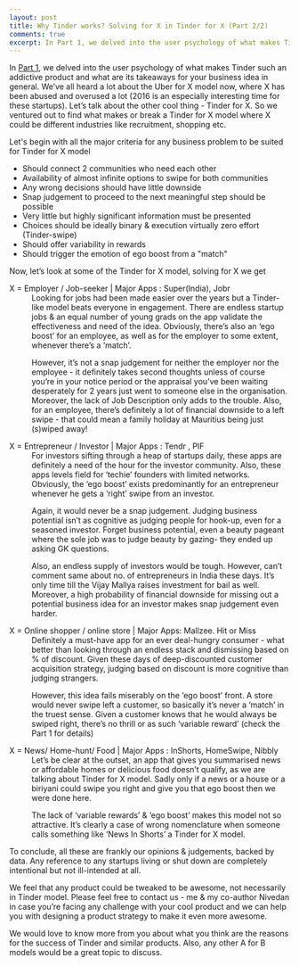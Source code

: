 ```yaml
---
layout: post
title: Why Tinder works? Solving for X in Tinder for X (Part 2/2)
comments: true
excerpt: In Part 1, we delved into the user psychology of what makes Tinder such an addictive product and what are its takeaways for your business idea in general... So we ventured out to find what makes or break a Tinder for X model where X could be different industries like recruitment, shopping etc.
---
```


In [Part 1](https://www.linkedin.com/pulse/why-tinder-works-insights-how-build-addictive-products-nivedan-rathi), we delved into the user psychology of what makes Tinder such an addictive product and what are its takeaways for your business idea in general. We’ve all heard a lot about the Uber for X model now, where X has been abused and overused a lot (2016 is an especially interesting time for these startups). Let’s talk about the other cool thing - Tinder for X. So we ventured out to find what makes or break a Tinder for X model where X could be different industries like recruitment, shopping etc.

Let's begin with all the major criteria for any business problem to be suited for Tinder for X model

* Should connect 2 communities who need each other
* Availability of almost infinite options to swipe for both communities
* Any wrong decisions should have little downside
* Snap judgement to proceed to the next meaningful step should be possible
* Very little but highly significant information must be presented
* Choices should be ideally binary & execution virtually zero effort (Tinder-swipe)
* Should offer variability in rewards
* Should trigger the emotion of ego boost from a "match"

Now, let’s look at some of the Tinder for X model, solving for X we get


<dl>
<dt>X = Employer / Job-seeker | Major Apps : Super(India), Jobr</dt>

<dd>Looking for jobs had been made easier over the years but a Tinder-like model beats everyone in engagement. There are endless startup jobs & an equal number of young grads on the app validate the effectiveness and need of the idea. Obviously, there’s also an ‘ego boost’ for an employee, as well as for the employer to some extent, whenever there’s a ‘match’.

However, it’s not a snap judgement for neither the employer nor the employee - it definitely takes second thoughts unless of course you’re in your notice period or the appraisal you’ve been waiting desperately for 2 years just went to someone else in the organisation. Moreover, the lack of Job Description only adds to the trouble. Also, for an employee, there’s definitely a lot of financial downside to a left swipe - that could mean a family holiday at Mauritius being just (s)wiped away!</dd>

<dt>X = Entrepreneur / Investor | Major Apps : Tendr , PIF</dt>

<dd>For investors sifting through a heap of startups daily, these apps are definitely a need of the hour for the investor community. Also, these apps levels field for ‘techie’ founders with limited networks. Obviously, the ‘ego boost’ exists predominantly for an entrepreneur whenever he gets a ‘right’ swipe from an investor.

Again, it would never be a snap judgement. Judging business potential isn’t as cognitive as judging people for hook-up, even for a seasoned investor. Forget business potential, even a beauty pageant where the sole job was to judge beauty by gazing- they ended up asking GK questions.

Also, an endless supply of investors would be tough. However, can’t comment same about no. of entrepreneurs in India these days. It’s only time till the Vijay Mallya raises investment for bail as well. Moreover, a high probability of financial downside for missing out a potential business idea for an investor makes snap judgement even harder.</dd>

<dt>X = Online shopper / online store | Major Apps: Mallzee. Hit or Miss</dt>

<dd>Definitely a must-have app for an ever deal-hungry consumer - what better than looking through an endless stack and dismissing based on % of discount. Given these days of deep-discounted customer acquisition strategy, judging based on discount is more cognitive than judging strangers.

However, this idea fails miserably on the ‘ego boost’ front. A store would never swipe left a customer, so basically it’s never a ‘match’ in the truest sense. Given a customer knows that he would always be swiped right, there’s no thrill or as such ‘variable reward’ (check the Part 1 for details)</dd>

<dt>X = News/ Home-hunt/ Food | Major Apps : InShorts, HomeSwipe, Nibbly</dt>

<dd>Let’s be clear at the outset, an app that gives you summarised news or affordable homes or delicious food doesn’t qualify, as we are talking about Tinder for X model. Sadly only if a news or a house or a biriyani could swipe you right and give you that ego boost then we were done here.

The lack of ‘variable rewards’ & ‘ego boost’ makes this model not so attractive. It’s clearly a case of wrong nomenclature when someone calls something like ‘News In Shorts’ a Tinder for X model.</dd>

</dl>

To conclude, all these are frankly our opinions & judgements, backed by data. Any reference to any startups living or shut down are completely intentional but not ill-intended at all.

We feel that any product could be tweaked to be awesome, not necessarily in Tinder model.  Please feel free to contact us - me & my co-author Nivedan in case you’re facing any challenge with your cool product and we can help you with designing a product strategy to make it even more awesome.

We would love to know more from you about what you think are the reasons for the success of Tinder and similar products. Also, any other A for B models would be a great topic to discuss.
